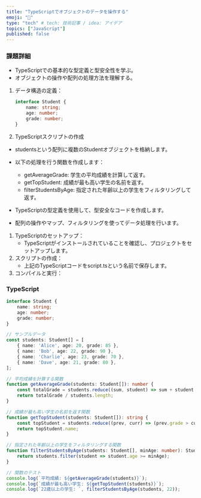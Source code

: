 ```yaml
---
title: "TypeScriptでオブジェクトのデータを操作する"
emoji: "🦁"
type: "tech" # tech: 技術記事 / idea: アイデア
topics: ["JavaScript"]
published: false
---
```

### 課題詳細

- TypeScriptでの基本的な型定義と型安全性を学ぶ。
- オブジェクトの操作や配列の処理方法を理解する。

1. データ構造の定義：

    ```typescript
    interface Student {
        name: string;
        age: number;
        grade: number;
    }
    ```

2. TypeScriptスクリプトの作成

- studentsという配列に複数のStudentオブジェクトを格納します。
- 以下の処理を行う関数を作成します：
  - getAverageGrade: 学生の平均成績を計算して返す。
  - getTopStudent: 成績が最も高い学生の名前を返す。
  - filterStudentsByAge: 指定された年齢以上の学生をフィルタリングして返す。

- TypeScriptの型定義を使用して、型安全なコードを作成します。
- 配列の操作やマップ、フィルタリングを使ってデータ処理を行います。

1. TypeScriptのセットアップ：
   - TypeScriptがインストールされていることを確認し、プロジェクトをセットアップします。
2. スクリプトの作成：
   - 上記のTypeScriptコードをscript.tsという名前で保存します。
3. コンパイルと実行：

### TypeScript

```TypeScript
interface Student {
    name: string;
    age: number;
    grade: number;
}

// サンプルデータ
const students: Student[] = [
    { name: 'Alice', age: 20, grade: 85 },
    { name: 'Bob', age: 22, grade: 90 },
    { name: 'Charlie', age: 23, grade: 70 },
    { name: 'Dave', age: 21, grade: 80 },
];

// 平均成績を計算する関数
function getAverageGrade(students: Student[]): number {
    const totalGrade = students.reduce((sum, student) => sum + student.grade, 0);
    return totalGrade / students.length;
}

// 成績が最も高い学生の名前を返す関数
function getTopStudent(students: Student[]): string {
    const topStudent = students.reduce((prev, curr) => (prev.grade > curr.grade ? prev : curr));
    return topStudent.name;
}

// 指定された年齢以上の学生をフィルタリングする関数
function filterStudentsByAge(students: Student[], minAge: number): Student[] {
    return students.filter(student => student.age >= minAge);
}

// 関数のテスト
console.log(`平均成績: ${getAverageGrade(students)}`);
console.log(`成績が最も高い学生: ${getTopStudent(students)}`);
console.log(`22歳以上の学生: `, filterStudentsByAge(students, 22));

```
